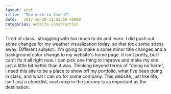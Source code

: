 ```yaml
---
layout: post
title:  "Too much to learn?"
date:   2017-10-28 11:01:00 +0000
categories: Website Construction
---
```

Tired of class...struggling with too much to do and learn.  I did push out some changes for my weather visualization today, so that took some stress away.  Different subject...I'm going to make a some minor title changes and a background color change to my website's home page.  It isn't pretty, but I can't fix it all right now.  I can pick one thing to improve and make my site just a little bit better than it was.  Thinking beyond terms of "doing no harm", I need this site to be a place to show off my portfolio, what I've been doing in class, and what I can do for some company.  This website, just like life, isn't just a checklist, each step in the journey is as important as the destination.